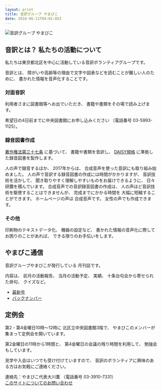 ```yaml
---
layout: print
title: 音訳グループ やまびこ
date: 2018-06-11T04:01:05Z
---
```

<img class="fullw" src="media/index/logo-w2color.png" alt="音訳グループ やまびこ" />

## <span data-dur="4.999" data-begin="45.767">音訳とは？ 私たちの活動について</span>

<span data-dur="7.975" data-begin="50.766">私たちは東京都北区を中心に活動している音訳ボランティアグループです。</span>

<span data-dur="1.436" data-begin="58.741">音訳とは、</span>
<span data-dur="6.511" data-begin="60.177">障がいや高齢等の理由で文字や図表などを読むことが難しい人のために、</span>
<span data-dur="5.13" data-begin="66.688">書かれた情報を音声化することです。</span>

### <span data-dur="2.418" data-begin="71.818">対面音訳</span>

<span data-dur="3.263" data-begin="74.236">利用者さまに図書館等へお出でいただき、</span>
<span data-dur="4.558" data-begin="77.499">書籍や書類をその場で読み上げます。</span>

<span data-dur="4.613" data-begin="82.057">希望日の4日前までに中央図書館にお申し込みください</span>
<span data-dur="1.627" data-begin="86.670">（電話番号</span>
<span data-dur="5.176" data-begin="88.297">03-5993-1125）。</span>

### <span data-dur="2.964" data-begin="93.473">録音図書作成</span>

<span data-dur="2.858" data-begin="96.437"><a href="http://elaws.e-gov.go.jp/search/elawsSearch/elaws_search/lsg0500/detail?lawId=345AC0000000048&openerCode=1" data-dur="1.782" data-begin="99.295">著作権法第三十七条</a></span>
<span data-dur="1.601" data-begin="101.077">に基づいて、</span>
<span data-dur="2.829" data-begin="102.678">書籍や書類を音訳し、</span>
<span data-dur="1.612" data-begin="105.507"><a href="http://www.dinf.ne.jp/doc/daisy/" data-dur="1.782" data-begin="107.119">DAISY規格</a></span>
<span data-dur="4.997" data-begin="108.901">に準拠した録音図書を製作します。</span>

<span data-dur="2.564" data-begin="113.898">人の声で録音するほか、</span>
<span data-dur="2.268" data-begin="116.462">2017年からは、</span>
<span data-dur="5.851" data-begin="118.730">合成音声を使った音訳にも取り組み始めました。</span>
<span data-dur="5.76" data-begin="124.581">人の声で音訳する録音図書の作成には時間がかかりますが、</span>
<span data-dur="2.211" data-begin="130.341">音訳技術を活かして、</span>
<span data-dur="4.473" data-begin="132.552">聞き取りやすく理解しやすいものをお届けできるように、</span>
<span data-dur="3.814" data-begin="137.025">日々研鑽を積んでいます。</span>
<span data-dur="3.955" data-begin="140.839">合成音声での音訳録音図書の作成は、</span>
<span data-dur="4.565" data-begin="144.794">人の声ほど音訳技術を駆使することはできませんが、</span>
<span data-dur="2.457" data-begin="149.359">完成までにかかる時間を</span>
<span data-dur="3.675" data-begin="151.816">大幅に短縮することができます。</span>
<span data-dur="1.858" data-begin="155.491">ホームページの声は</span>
<span data-dur="2.849" data-begin="157.349">合成音声です。</span>
<span data-dur="4.146" data-begin="160.198">女性の声でも作成できます。</span>

### <span data-dur="2.067" data-begin="164.344">その他</span>

<span data-dur="2.549" data-begin="166.411">印刷物のテキストデータ化、</span>
<span data-dur="1.762" data-begin="168.960">機器の設定など、</span>
<span data-dur="4.613" data-begin="170.722">書かれた情報の音声化に際してお困りのことがあれば、</span>
<span data-dur="4.328" data-begin="175.335">できる限りのお手伝いをします。</span>

## <span data-dur="2.599" data-begin="179.663">やまびこ通信</span>

<span data-dur="3.125" data-begin="182.262">音訳グループやまびこが発行している</span>
<span data-dur="2.891" data-begin="185.387">月刊誌です。</span>

<span data-dur="1.296" data-begin="188.278">内容は、</span>
<span data-dur="2.322" data-begin="189.574">前月の活動報告、</span>
<span data-dur="2.144" data-begin="191.896">当月の活動予定、</span>
<span data-dur="1.319" data-begin="194.040">実績、</span>
<span data-dur="3.002" data-begin="195.359">十条台句会から寄せられた俳句、</span>
<span data-dur="2.481" data-begin="198.361">クイズなど。</span>

- <span data-dur="1.46" data-begin="200.842"><a href="tusin201806.html" data-dur="2.282" data-begin="202.302">最新号</a></span>
- <span data-dur="1.634" data-begin="204.584"><a href="bn.html" data-dur="2.632" data-begin="206.218">バックナンバー</a></span>

## <span data-dur="2.122" data-begin="208.850">定例会</span>

<span data-dur="4.205" data-begin="210.972">第2・第4金曜日10時～12時に</span>
<span data-dur="3.265" data-begin="215.177">北区立中央図書館3階で、</span>
<span data-dur="5.677" data-begin="218.442">やまびこのメンバーが集まって定例会を開いています。</span>

<span data-dur="3.785" data-begin="224.119">第2金曜日の11時から1時間と、</span>
<span data-dur="3.971" data-begin="227.904">第4金曜日の会議の残り時間を利用して、</span>
<span data-dur="3.51" data-begin="231.875">勉強会もしています。</span>

<span data-dur="3.968" data-begin="235.385">見学や入会はいつでも受け付けていますので、</span>
<span data-dur="6.459" data-begin="239.353">音訳のボランティアに興味のある方はお気軽にご連絡ください。</span>

<span data-dur="4.057" data-begin="245.812">連絡先：やまびこ代表大川薫</span>
<span data-dur="1.627" data-begin="249.869">（電話番号</span>
<span data-dur="4.768" data-begin="251.496">03-3910-7331）</span>  
<span data-dur="2.729" data-begin="256.264"><a href="mailto:ymbk2016ml@gmail.com?Subject=やまびこウェブサイトについて" data-dur="2.632" data-begin="258.993">このサイトについてのお問い合わせ</a></span>

<!--span data-dur="4.995" data-begin="261.625">以上でこのページの読み上げは終わりです。</span-->


